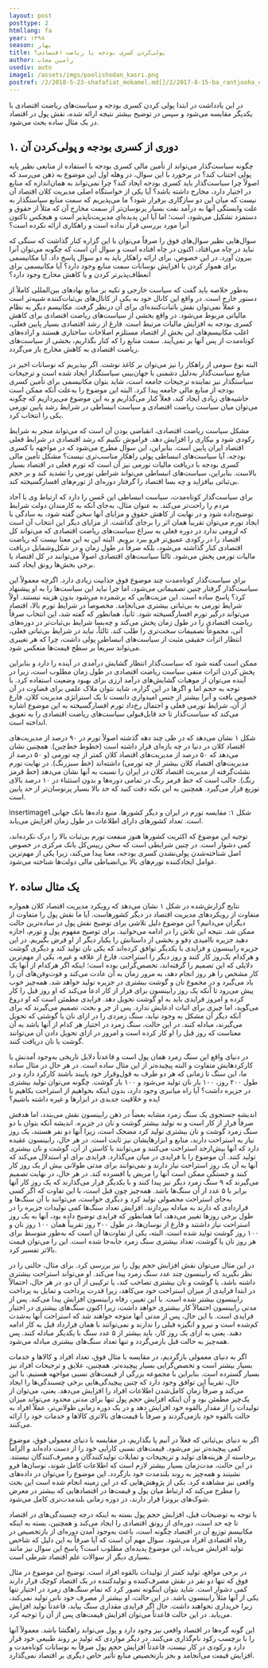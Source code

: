 ```yaml
---
layout: post
posttype: 2
htmllang: fa
year: ۱۳۹۸
season: بهار
title: پولی‌کردن کسری بودجه یا ریاضت اقتصادی؟
author: رامین مجاب
usediv: auto
image1: /assets/imgs/poolishodan_kasri.png
postref: /2/2018-5-23-shafafiat_mokamel.md[]/2/2017-8-15-ba_rantjooha_chekonim.md[]/2/2016-6-29-jange_gheimat_ponzi.md[]/2/2016-5-21-roshdtolid.md[]/2/2018-7-14-koridor_nerkharz.md[]/2/2020-5-11-hazfe_sefr.md[]/2/2020-4-13-vazife_12.md[]/2/2017-8-27-kahesh_sood_banki.md[]/2/2019-3-5-roshd_ayandeh.md[]/2/2019-9-6-pish_tavarom.md
---
```


در این یادداشت در ابتدا پولی کردن کسری بودجه و سیاست‌های ریاضت اقتصادی با یکدیگر مقایسه می‌شود و سپس در توضیح بیشتر نتیجه ارائه شده، نقش پول در اقتصاد در یک مثال ساده بحث می‌شود.

## ۱. دوری از کسری بودجه و پولی‌کردن آن
چگونه سیاست‌گذار می‌تواند از تأمین مالی کسری بودجه با استفاده از منابعی نظیر پایه پولی اجتناب کند؟ در برخورد با این سوال، در وهله اول این موضوع به ذهن می‌رسد که اصولاً چرا سیاست‌گذار باید کسری بودجه ایجاد کند؟ چرا نمی‌تواند به همان‌اندازه که منابع در اختیار دارد، مخارج داشته باشد؟ آیا یکی از خواستگاه اصلی مدیریت کلان اقتصاد آن نیست که میان این دو سازگاری برقرار شود؟ ما می‌پذیریم که سمت منابع سیاستگذار به علت وابستگی آنها به درآمد نفت بسیار پرنوسان‌تر از سمت مخارج آن که مثلاً از حقوق و دستمزد تشکیل می‌شود، است؛ اما آیا این پدیده‌ای مدیریت‌ناپذیر است و هیچکس تاکنون آنرا مورد بررسی قرار نداده است و راهکاری ارائه نکرده است؟

سوال‌هایی نظیر سوال‌های فوق را صرفاً می‌توان با این گزاره کنار گذاشت که سنگی که نباید در چاه می‌افتاد، اکنون در چاه افتاده است و سوال آن است که چگونه می‌توان آنرا بیرون آورد. در این خصوص، برای ارائه راهکار باید به دو سوال پاسخ داد. آیا مکانیسمی برای هموار کردن یا افزایش نوسانات سمت منابع وجود دارد؟ آیا مکانیسمی برای انعطاف‌پذیرتر کردن و یا کاهش مخارج وجود دارد؟ 

به‌طور خلاصه باید گفت که سیاست خارجی و تکیه بر منابع نهادهای بین‌المللی کاملاً از دستور خارج است. در واقع این کانال خود به یکی از کانال‌های بی‌ثبات‌کننده شبیه‌تر است و عملاً نمی‌توان نقش باثبات‌کننده‌ای برای آن درنظر گرفت. مکانیسم دیگر به نظام مالیاتی مربوط می‌شود. در واقع بخشی از سیاست‌های ریاضت اقتصادی برای کاهش کسری بودجه به افزایش مالیات مرتبط است. فارغ از رشد اقتصادی بسیار پایین فعلی، اغلب مکانیسم‌های این بخش از اقتصاد مستلزم اصلاحات ساختاری هستند و اراده‌های کوتاه‌مدت از پس آنها بر نمی‌آیند. سمت منابع را که کنار بگذاریم، بخشی از سیاست‌های ریاضت اقتصادی به کاهش مخارج باز می‌گردد. 

البته نوع سومی از راهکار را نیز می‌توان بر کاغذ نوشت. اگر بپذیریم که نوسانات اخیر در منابع سیاست‌گذار به‌دلیل دشمنی با جهان‌بینی سیاستگذار ایجاد شده است و ترجیحات سیاستگذار نیز نماینده ترجیحات جامعه است، شاید بتوان مکانیسمی برای تأمین کسری بودجه از منابع مالی جامعه پیدا کرد. البته این موضوع را به‌علت آنکه ممکن است حاشیه‌های زیادی ایجاد کند، فعلاً کنار می‌گذاریم و به این موضوع می‌پردازیم که چگونه می‌توان میان سیاست ریاضت اقتصادی و سیاست انبساطی در شرایط رشد پایین تورمی یکی را انتخاب کرد.

مشکل سیاست ریاضت اقتصادی، انقباضی بودن آن است که می‌تواند منجر به شرایط رکودی شود و بیکاری را افزایش دهد. فراموش نکنیم که رشد اقتصادی در شرایط فعلی اقتصاد ایران پایین است. بنابراین، این سوال مطرح می‌شود که در مواجهه با کسری بودجه، آیا سیاست‌های انبساطی پولی راهکار مناسب‌تری نیست؟ مشکل تأمین مالی کسری بودجه با دریافت مالیات تورمی نیز آن است که تورم فعلی در اقتصاد بسیار بالاست. بنابراین، سیاست‌های انبساطی می‌تواند شراطی تورمی را تشدید کند و بر حجم بی‌ثباتی بیافزاید و چه بسا اقتصاد را گرفتار دوره‌ای از تورم‌های افسارگسیخته کند.

برای سیاست‌گذار کوتاه‌مدت، سیاست انبساطی این حُسن را دارد که ارتباط وی با آحاد مردم را راحت‌تر می‌کند. به عنوان مثال، به‌جای آنکه به کارمندان دولت شرایط توضیح‌داده شود و در نهایت از کاهش حقوق و مزایای آنها سخن گفته شود، به سادگی با ایجاد تورم می‌توان تقریباً همان اثر را برجای گذاشت. از مزایای دیگر این انتخاب آن است که لزومی ندارد در دوره فعلی به سراغ سیاست‌های ریاضت اقتصادی که می‌تواند کل اقتصاد را در رکودی عمیق‌تر فرو ببرد برویم. البته این به این معنا نیست که ریاضت اقتصادی کنار گذاشته می‌شود، بلکه صرفاً در طول زمان و در شکل‌وشمایل دریافت مالیات تورمی پخش می‌شود. ثالثاً سیاست‌های اقتصادی اصولاً می‌توانند در کل اقتصاد یا برخی بخش‌ها رونق ایجاد کنند. 

برای سیاست‌گذار کوتاه‌مدت چند موضوع فوق جذابیت زیادی دارد. اگرچه معمولاً این سیاست‌گذار گرفتار چنین تصمیماتی می‌شود، اما چرا نباید این سیاست‌ها را به او پیشنهاد کرد؟ پاسخ ساده است. این مزیت‌هایی که برشمرده می‌شود بدون هزینه نیستند. اولاً شرایط تورمی به بی‌ثباتی بیشتری می‌انجامد. مخصوصاً در شرایط تورم بالا، اقتصاد می‌تواند درگیر تورم افسارگسیخته شود. ثانیاً، همانطور که گفته شد، این انتخاب صرفاً ریاضت اقتصادی را در طول زمان پخش می‌کند و چه‌بسا شرایط بی‌ثبات‌تر در دوره‌های آتی، مجموعاً تصمیمات سخت‌تری را طلب کند. ثالثاً، نباید در شرایط بی‌ثباتی فعلی، انتظار اثرات حقیقی مثبت از سیاست‌های انبساطی پولی داشت، چرا که هر تغییری می‌تواند سریعاً بر سطح قیمت‌ها منعکس شود.

ممکن است گفته شود که سیاست‌گذار انتظار گشایش درآمدی در آینده را دارد و بنابراین پخش کردن اثرات منفی سیاست ریاضت اقتصادی در طول زمان مطلوب است، زیرا در آینده می‌توان از موهبات گشایش‌های درآمد ارزی برای بهبود وضعیت استفاده کرد. با توجه به حجم اما و اگرها در این گزاره، شاید نتوان ملاک علمی برای قضاوت در آن خصوص یافت و آنرا بیشتر از جنس امیدواری دانست تا یک استراتژی مدیریت کلان. فارغ از آن، شرایط تورمی فعلی و احتمال رخ‌داد تورم افسارگسیخته به این موضوع اشاره می‌کند که سیاست‌گذار تا حد قابل‌قبولی سیاست‌های ریاضت اقتصادی را به تعویق انداخته است.

شکل ۱ نشان می‌دهد که در طی چند دهه گذشته اصولاً تورم در ۹۰ درصد از مدیریت‌های اقتصاد کلان در دنیا در چه بازه‌ای قرار داشته است (خطوط خط‌چین). همچنین نشان می‌دهد که ۵۰ درصد از مدیریت‌های اقتصاد کلان کمتر از چه تورمی (و ۵۰ درصد از مدیریت‌های اقتصاد کلان بیشتر از چه تورمی) داشته‌اند (خط سبزرنگ). در نهایت تورم نشئت‌گرفته از مدیریت اقتصاد کلان در ایران را نسبت به آنها نشان می‌دهد (خط قرمز رنگ). جالب است که خط قرمز رنگ در تمامی دوره‌ها و بدون استثناء در ۱۰ درصد بالای توزیع قرار می‌گیرد. همچنین به این نکته دقت کنید که حد بالا بسیار پرنوسان‌تر از حد پایین است.

insertimage1
شکل ۱: مقایسه تورم در ایران و دیگر کشورها. منبع داده‌ها بانک جهانی است. تعداد کشورهای دارای اطلاعات در طول زمان افزایش می‌یابد.

توجیه این موضوع که اکثریت کشورها هنوز منفعت تورم بی‌ثبات بالا را درک نکرده‌اند، کمی دشوار است. در چنین شرایطی است که سخن رییس‌کل بانک مرکزی در خصوص اصل شناخته‌شدن پولی‌نشدن کسری بودجه،‌ معنا پیدا می‌کند، زیرا یکی از مهم‌ترین عوامل ایجادکننده تورم‌های بالا بی‌انضباطی مالی دولت‌ها شناخته می‌شود.

## ۲. یک مثال ساده
نتایج گزارش‌شده در شکل ۱ نشان می‌دهد که رویکرد مدیریت اقتصاد کلان همواره متفاوت از رویکردهای مدیریت اقتصاد در دیگر کشورهاست. آیا ما نقش پول را متفاوت از دیگران می‌دانیم؟ این موضوع دلیل تلاشی برای توضیح نقش پول در ساده‌ترین حالت ممکن شد. نتیجه این تلاش را در ادامه می‌خوانید.
برای توضیح مفهوم پول و تورم، اجازه دهید جزیره ناامیدی دِفو و بخشی از داستانش را یکبار دیگر از او قرض بگیریم. در این جزیره رابینسون و فرایدی با یکدیگر توافق کرده‌اند که یکی نان تولید کند و دیگری گوشت و هرکدام یک‌روز کار کنند و روز دیگر را استراحت. فارغ از علاقه و غیره، یکی از مهم‌ترین دلایلی که این تصمیم را گرفته‌اند، تخصص‌گرایی بوده است؛ اینکه اگر هرکدام از آنها یک کار مشخص را هر روز انجام دهد، به مرور زمان به آن عادت می‌کند و فوت‌وفن‌های آن را یاد می‌گیرد و در مجموع نان و گوشت بیشتری در جزیره تولید خواهد شد.  همه‌چیز خوب پیش می‌رود تا آنکه یک روز رابینسون برای فرار از کار ادعا می‌کند که او روز قبل را کار کرده و امروز فرایدی باید به او گوشت تحویل دهد. فرایدی مطمئن است که او دروغ می‌گوید، اما چیزی برای اثبات ادعایش ندارد. پس از جر و بحث‌، تصمیم می‌گیرند که برای آنکه دیگر آن مشکل به وجود نیاید، سنگ زمردی را در ازای نان یا گوشتی که تحویل می‌گیرند، مبادله کنند. در این حالت، سنگ زمرد در اختیار هر کدام از آنها باشد به آن معناست که روز قبل را او کار کرده است و امروز در ازای تحویل دادن آن می‌توانند گوشت یا نان دریافت کنند.

در دنیای واقع این سنگ زمرد همان پول است و قاعدتاً دلایل تاریخی به‌وجود آمدنش یا کارکردهایش متفاوت و البته پیچیده‌تر از این مثال ساده است. در هر حال در مثال ساده ما، این سنگ تا زمانی که هر دو طرف به قول‌وقرار خود پایبند باشند کارکرد دارد و در طول ۲۰۰ روز، ۱۰۰ بار نان تولید می‌شود و ۱۰۰ بار گوشت.
چگونه می‌توان تولید بیشتری در جزیره داشت؟ آیا راه میانبری وجود دارد، بدون اینکه بخواهیم از استراحت بکاهیم یا ایده و خلاقیت جدیدی در ابزارها و غیره داشته باشیم؟ 

اندیشه جستجوی یک سنگ زمرد مشابه بعضاً در ذهن رابینسون نقش می‌بندد، اما هدفش صرفاً فرار از کار است و نه تولید بیشتر گوشت و نان در جزیره. اندیشه آنکه بتوان با دو سنگ زمرد گوشت و نان بیشتری تولید کرد مضحک است، زیرا آنها دو نفر هستند، یک روز نیاز به استراحت دارند، منابع و ابزارهایشان نیز ثابت است. در هر حال، رابینسون عقیده دارد که آنها بیش‌ازحد استراحت می‌کنند و می‌توانند با کاستن از آن، گوشت و نان بیشتری تولید کنند. آن موضوع را با فرایدی در میان می‌گذارد. فرایدی برای او استدلال می‌کند که آنها به آن یک روز استراحت نیاز دارند و نمی‌توانند برای مدتی طولانی بیش از یک روز کار کنند و خستگی ممکن است آنها را مریض یا افسرده کند. در هر حال، در نهایت تصمیم می‌گیرند که ۹ سنگ زمرد دیگر نیز پیدا کنند و با یکدیگر قرار می‌گذارند که یک روز کار آنها برابر با ۵ عدد از آن سنگ‌ها باشد. همه‌چیز چون قبل است، با این تفاوت که اگر کسی به‌جای استراحت محصولی تولید کرد و دیگری خواست، می‌توانند با آن سنگ‌ها و قراردادی که دارند به مبادله بپردازند. افزایش تعداد سنگ‌ها کمی تولیدات جزیره را در طول برخی روزها تغییر می‌دهد، اما همانطور که فرایدی توضیح داده بود، آنها به یک روز استراحت نیاز داشتند و فارغ از نوسان‌ها، در طول ۲۰۰ روز تقریباً همان ۱۰۰ روز نان و ۱۰۰ روز گوشت تولید شده است. البته، یکی از تفاوت‌ها آن است که به‌طور متوسط برای هر روز نان یا گوشت، تعداد بیشتری سنگ زمرد جابه‌جا شده است. این را می‌توان قیمت بالاتر تفسیر کرد. 

در این مثال می‌توان نقش افزایش حجم پول را نیز بررسی کرد. برای مثال، حالتی را در نظر بگیرید که رابینسون چند عدد سنگ زمرد پیدا می‌کند. او می‌تواند استراحت بیشتری داشته باشد، یا گوشت و نان بیشتری تصاحب کند، یا ترکیبی از آن دو. در هر حال، احتمالاً در ابتدا فرایدی از میزان استراحت خود می‌کاهد، زیرا قدرت پرداخت و تمایل به پرداخت رابینسون بیشتر شده است. با این تغییر، رفاه رابینسون افزایش پیدا می‌کند. پس از مدتی رابینسون احتمالاً کار بیشتری خواهد داشت، زیرا اکنون سنگ‌های بیشتری در اختیار فرایدی است. با این حال، پس از مدتی آنها متوجه خواهند شد که استراحت آنها به‌شدت کم‌شده است و نیرو و انگیزه قبلی را ندارند و نمی‌توانند با همان قرارداد قبل به کار ادامه دهند. یعنی به ازای یک روز کار، باید بیشتر از ۵ عدد سنگ با یکدیگر مبادله کنند. پس همه‌چیز به حالت قبل بازمی‌گردد و تنها تعداد سنگ‌های بیشتری مبادله می‌شود.

اگر به دنیای معمولی بازگردیم، در مقایسه با مثال فوق، تعداد افراد و کالاها و خدمات بسیار بیشتر است و تخصص‌گرایی بسیار پیچیده‌تر. همچنین، علایق و ترجیحات افراد نیز بسیار گسترده است. بنابراین با مجموعه بزرگی از قیمت‌های نسبی مواجهه هستیم. با این حال، تقریباً این توافق وجود دارد که چنین پیچیدگی‌هایی برخی چسبندگی‌ها را ایجاد می‌کند و صرفاً زمان کامل‌شدن اطلاعات افراد را افزایش می‌دهد. یعنی، می‌توان از یک‌چیز مطمئن بود و آن اینکه افزایش حجم پول تنها برای مدتی محدود می‌تواند میزان تولیدات را از مقدار بالقوه خود افزایش دهد و در یک دوره زمانی طولانی‌تر، عملاً افراد به حالت بالقوه خود بازمی‌گردند و صرفاً با قیمت‌های بالاتری کالاها و خدمات خود را ارائه می‌کنند.

اگر به دنیای بی‌ثباتی که فعلاً در آنیم پا بگذاریم، در مقایسه با دنیای معمولی فوق، موضوع کمی پیچیده‌تر نیز می‌شود. قیمت‌های نسبی کارایی خود را از دست داده‌اند و الزاماً برخاسته از هزینه‌های تولید و تریجیحات و تمایلات تولیدکنندگان و مصرف‌کنندگان نیستند. در این حالت، مدت‌زمان بسیار بیشتر لازم است که اطلاعات کامل شوند، نوسان‌ها فرو نشینند و همه‌چیز به روند بلندمدت خود بازگردد. این موضوع را می‌توان در داده‌های واقعی نیز مشاهده کرد. یکی از پژوهش‌هایی که در این زمینه انجام شده است این بحث را مطرح می‌کند که ارتباط میان پول و قیمت‌ها در اقتصادهایی که بیشتر در معرض شوک‌های برونزا قرار دارند، در دوره زمانی بلندمدت‌تری کامل‌ می‌شود.

با توجه به توضیحات قبل، افزایش حجم پول بسته به اینکه درجه چسبندگی‌های در اقتصاد تا چه حد است، دوره‌ای از رونق اقتصادی را ایجاد می‌کند و همچنین، بسته به اینکه مکانیسم توزیع آن در اقتصاد چگونه است، باعث به‌وجود آمدن دوره‌ای از بازتخصیص در رفاه اقتصادی افراد می‌شود. سوال مهم آن است که آیا صرفاً به این دلیل که شاخص تولید افزایش می‌یابد، این موضوع پدیده‌ای مطلوب است؟ پاسخ این سوال نیز مانند بسیاری دیگر از سوالات علم اقتصاد شرطی است. 

در برخی مواقع، تولید کمتر از تولیدات بالقوه افراد است. توضیح این موضوع در مثال فوق که تنها دو نفر در نقش مصرف‌کننده و تولیدکننده در یک اقتصاد کوچک قرار دارند کمی دشوار است. شاید بتوان اینگونه تصور کرد که تمام سنگ‌های زمرد در اختیار تنها یکی از آنها مثلاً رابینسون باشد. در این حالت، او بیشتر از مصرف خود نانی تولید نمی‌کند، زیرا خریداری نخواهند داشت. حال اگر فرایدی مقداری سنگ بیابد، قاعدتاً تولید افزایش می‌یابد. در این حالت قاعدتاً می‌توان افزایش قیمت‌های پس از آن را توجیه کرد. 

این گونه گره‌ها در اقتصاد واقعی نیز وجود دارد و پول می‌تواند راهگشا باشد. معمولاً آنها را با برچسب رکود نام‌گذاری می‌کنند. در دیگر مواردی که تولید بر روند طبیعی خود قرار دارد و رکودی در کار نیست، قاعدتاً افزایش حجم پول صرفاً به نوسانات کوتاه‌مدت و افزایش قیمت می‌انجامد و بجز بازتخصیص منابع تأثیر خاص دیگری بر اقتصاد نمی‌گذارد.